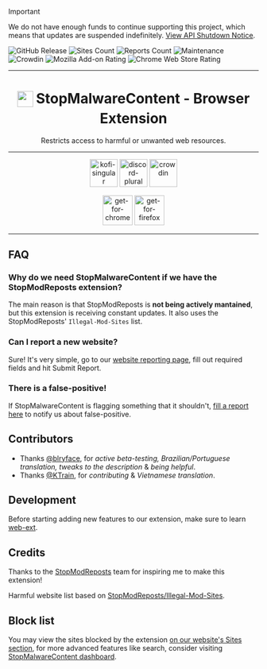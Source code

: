 > [!IMPORTANT]  
> We do not have enough funds to continue supporting this project, which means that updates are suspended indefinitely. [View API Shutdown Notice](https://stopmalwarecontent.lodine.xyz/blog/15-06-25-project-status).

![GitHub Release](https://img.shields.io/github/v/release/StopMalwareContent/Extension)
![Sites Count](https://img.shields.io/badge/dynamic/json?url=https://smc-api.lodine.xyz%2Fstats&query=%24.sites&label=listed%20sites)
![Reports Count](https://img.shields.io/badge/dynamic/json?url=https://smc-api.lodine.xyz%2Fstats&query=%24.reports&label=in%20report%20queue)
![Maintenance](https://img.shields.io/badge/maintained%3F-stale-yellow.svg)
![Crowdin](https://badges.crowdin.net/stopmalwarecontent/localized.svg)
![Mozilla Add-on Rating](https://img.shields.io/amo/rating/stop-malware-content?label=Firefox)
![Chrome Web Store Rating](https://img.shields.io/chrome-web-store/rating/fiaoknmfemniellplflmbpbnagnpphkg?label=Chrome)

---

<p align="center">
  <h1 align="center">
    <sub>
      <img src="https://github.com/user-attachments/assets/73804e56-5d64-4255-82c0-c473dc88d5ea" width="32" height="32" />
    </sub>
    StopMalwareContent - Browser Extension
  </h1>
  <p align="center">Restricts access to harmful or unwanted web resources.</p>
</p>

---

<p align="center">
  <a href="https://ko-fi.com/nitrrine"><img alt="kofi-singular" height="56" src="https://cdn.jsdelivr.net/npm/@intergrav/devins-badges@3/assets/cozy/donate/kofi-singular_vector.svg"></a>
  <a href="https://discord.gg/C8VprernmY"><img alt="discord-plural" height="56" src="https://cdn.jsdelivr.net/npm/@intergrav/devins-badges@3/assets/cozy/social/discord-plural_vector.svg"></a>
  <a href="https://crowdin.com/project/stopmalwarecontent"><img alt="crowdin" height="56" src="https://cdn.jsdelivr.net/npm/@intergrav/devins-badges@3/assets/cozy/translate/crowdin_vector.svg"></a>
</p>

<p align="center">
  <a href="https://chromewebstore.google.com/detail/stop-malware-content/fiaoknmfemniellplflmbpbnagnpphkg"><img alt="get-for-chrome" height="60" src="https://github.com/user-attachments/assets/ee541ba4-246f-413f-a362-8fdfe55d0d00"></a>
  <a href="https://addons.mozilla.org/en-US/firefox/addon/stop-malware-content"><img alt="get-for-firefox" height="60" src="https://github.com/user-attachments/assets/59990490-3e9b-4a76-b974-2a8d0b8e6230"></a>
</p>

---

## FAQ

### Why do we need StopMalwareContent if we have the StopModReposts extension?

The main reason is that StopModReposts is **not being actively mantained**, but this extension is receiving constant updates. It also uses the StopModReposts' `Illegal-Mod-Sites` list.

### Can I report a new website?

Sure! It's very simple, go to our [website reporting page](https://smc-dashboard.pages.dev/report), fill out required fields and hit Submit Report.

### There is a false-positive!

If StopMalwareContent is flagging something that it shouldn't, [fill a report here](https://smc-dashboard.pages.dev/report) to notify us about false-positive.

## Contributors

- Thanks [@blryface](https://github.com/blryface), for _active beta-testing, Brazilian/Portuguese translation, tweaks to the description_ & _being helpful_.
- Thanks [@KTrain](https://github.com/KTrain5169), for _contributing_ & _Vietnamese translation_.

## Development

Before starting adding new features to our extension, make sure to learn [web-ext](https://extensionworkshop.com/documentation/develop/getting-started-with-web-ext/).

## Credits

Thanks to the [StopModReposts](https://stopmodreposts.org/) team for inspiring me to make this extension!

Harmful website list based on [StopModReposts/Illegal-Mod-Sites](https://github.com/StopModReposts/Illegal-Mod-Sites).

## Block list

You may view the sites blocked by the extension [on our website's Sites section](https://stopmalwarecontent.lodine.xyz/sites), for more advanced features like search, consider visiting [StopMalwareContent dashboard](https://smc-dashboard.pages.dev/domains).
